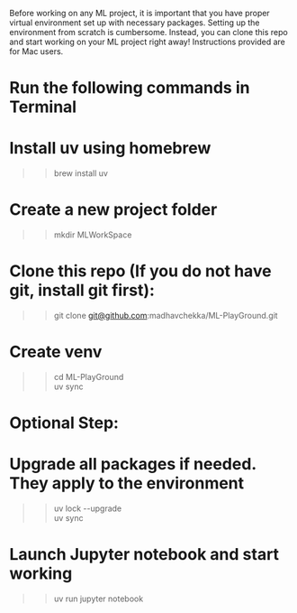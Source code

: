 Before working on any ML project, it is important that you have proper virtual environment set up with necessary packages. Setting up the environment from scratch is cumbersome. Instead, you can clone this repo and start working on your ML project right away! Instructions provided are for Mac users.

# Run the following commands in Terminal
# Install uv using homebrew 
>> brew install uv

# Create a new project folder
>> mkdir MLWorkSpace 

# Clone this repo (If you do not have git, install git first): 
>> git clone git@github.com:madhavchekka/ML-PlayGround.git

# Create venv 
>> cd ML-PlayGround  
>> uv sync   

# Optional Step: 
# Upgrade all packages if needed. They apply to the environment
>> uv lock --upgrade   
>> uv sync   

# Launch Jupyter notebook and start working 
>> uv run jupyter notebook




